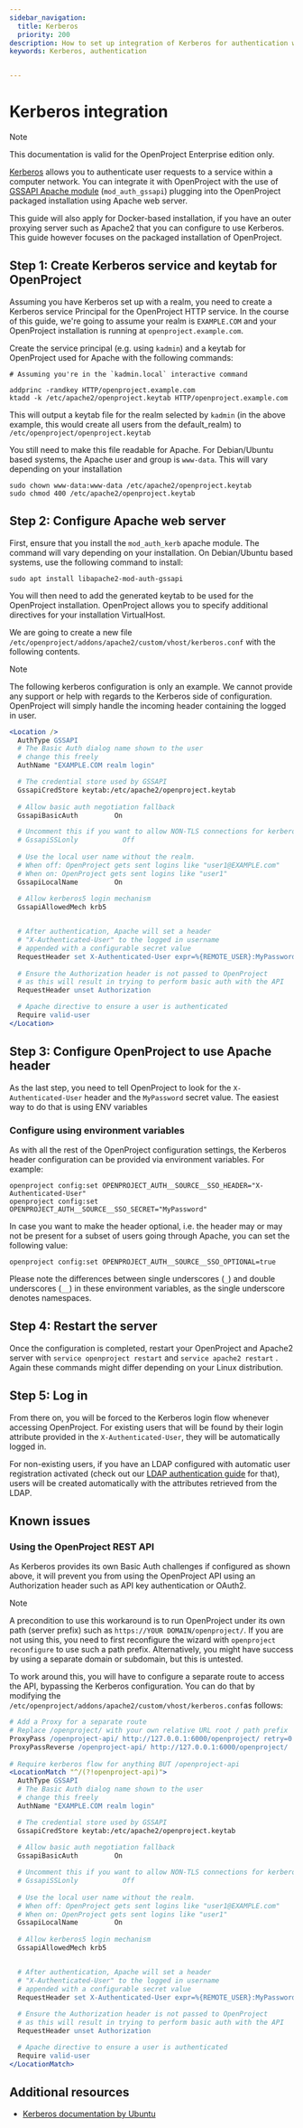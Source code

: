 ```yaml
---
sidebar_navigation:
  title: Kerberos
  priority: 200
description: How to set up integration of Kerberos for authentication with OpenProject.
keywords: Kerberos, authentication


---
```


# Kerberos integration

> [!NOTE]
> This documentation is valid for the OpenProject Enterprise edition only. 

[Kerberos](https://web.mit.edu/kerberos/) allows you to authenticate user requests to a service within a computer network. You can integrate it with OpenProject with the use of [GSSAPI Apache module](https://github.com/gssapi/mod_auth_gssapi/) (`mod_auth_gssapi`) plugging into the OpenProject packaged installation using Apache web server.

This guide will also apply for Docker-based installation, if you have an outer proxying server such as Apache2 that you can configure to use Kerberos. This guide however focuses on the packaged installation of OpenProject.

## Step 1: Create Kerberos service and keytab for OpenProject

Assuming you have Kerberos set up with a realm, you need to create a Kerberos service Principal for the OpenProject HTTP service. In the course of this guide, we're going to assume your realm is `EXAMPLE.COM` and your OpenProject installation is running at `openproject.example.com`.

Create the service principal (e.g. using `kadmin`) and a keytab for OpenProject used for Apache with the following commands:

```shell
# Assuming you're in the `kadmin.local` interactive command

addprinc -randkey HTTP/openproject.example.com
ktadd -k /etc/apache2/openproject.keytab HTTP/openproject.example.com
```

This will output a keytab file for the realm selected by `kadmin` (in the above example, this would create all users from the default_realm) to `/etc/openproject/openproject.keytab`

You still need to make this file readable for Apache. For Debian/Ubuntu based systems, the Apache user and group is `www-data`. This will vary depending on your installation

```shell
sudo chown www-data:www-data /etc/apache2/openproject.keytab
sudo chmod 400 /etc/apache2/openproject.keytab
```

## Step 2: Configure Apache web server

First, ensure that you install the `mod_auth_kerb` apache module. The command will vary depending on your installation. On Debian/Ubuntu based systems, use the following command to install:

```shell
sudo apt install libapache2-mod-auth-gssapi
```

You will then need to add the generated keytab to be used for the OpenProject installation. OpenProject allows you to specify additional directives for your installation VirtualHost.

We are going to create a new file `/etc/openproject/addons/apache2/custom/vhost/kerberos.conf` with the following contents.

> [!NOTE]
> The following kerberos configuration is only an example. We cannot provide any support or help with regards to the Kerberos side of configuration. OpenProject will simply handle the incoming header containing the logged in user.

```apache
<Location />
  AuthType GSSAPI
  # The Basic Auth dialog name shown to the user
  # change this freely
  AuthName "EXAMPLE.COM realm login"

  # The credential store used by GSSAPI
  GssapiCredStore keytab:/etc/apache2/openproject.keytab
  
  # Allow basic auth negotiation fallback
  GssapiBasicAuth         On

  # Uncomment this if you want to allow NON-TLS connections for kerberos
  # GssapiSSLonly           Off
  
  # Use the local user name without the realm.
  # When off: OpenProject gets sent logins like "user1@EXAMPLE.com"
  # When on: OpenProject gets sent logins like "user1"
  GssapiLocalName         On
  
  # Allow kerberos5 login mechanism
  GssapiAllowedMech krb5


  # After authentication, Apache will set a header
  # "X-Authenticated-User" to the logged in username
  # appended with a configurable secret value
  RequestHeader set X-Authenticated-User expr=%{REMOTE_USER}:MyPassword
  
  # Ensure the Authorization header is not passed to OpenProject
  # as this will result in trying to perform basic auth with the API
  RequestHeader unset Authorization

  # Apache directive to ensure a user is authenticated
  Require valid-user
</Location>
```

## Step 3: Configure OpenProject to use Apache header

As the last step, you need to tell OpenProject to look for the `X-Authenticated-User` header and the `MyPassword` secret value. The easiest way to do that is using ENV variables

### Configure using environment variables

As with all the rest of the OpenProject configuration settings, the Kerberos header configuration can be provided via environment variables. For example:

```shell
openproject config:set OPENPROJECT_AUTH__SOURCE__SSO_HEADER="X-Authenticated-User"
openproject config:set OPENPROJECT_AUTH__SOURCE__SSO_SECRET="MyPassword"
```

In case you want to make the header optional, i.e. the header may or may not be present for a subset of users going through Apache, you can set the following value:

```shell
openproject config:set OPENPROJECT_AUTH__SOURCE__SSO_OPTIONAL=true
```

Please note the differences between single underscores (`_`) and double underscores (`__`) in these environment variables, as the single underscore denotes namespaces.

## Step 4: Restart the server

Once the configuration is completed, restart your OpenProject and Apache2 server with `service openproject restart` and  `service apache2 restart` . Again these commands might differ depending on your Linux distribution.

## Step 5: Log in

From there on, you will be forced to the Kerberos login flow whenever accessing OpenProject. For existing users that will be found by their login attribute provided in the `X-Authenticated-User`, they will be automatically logged in.

For non-existing users, if you have an LDAP configured with automatic user registration activated (check out our [LDAP authentication guide](../../../system-admin-guide/authentication/ldap-connections/) for that), users will be created automatically with the attributes retrieved from the LDAP.

## Known issues

### Using the OpenProject REST API

As Kerberos provides its own Basic Auth challenges if configured as shown above, it will prevent you from using the OpenProject API using an Authorization header such as API key authentication or OAuth2.

> [!NOTE]
> A precondition to use this workaround is to run OpenProject under its own path (server prefix) such as `https://YOUR DOMAIN/openproject/`. If you are not using this, you need to first reconfigure the wizard with `openproject reconfigure` to use such a path prefix. Alternatively, you might have success by using a separate domain or subdomain, but this is untested.

To work around this, you will have to configure a separate route to access the API, bypassing the Kerberos configuration. You can do that by modifying the `/etc/openproject/addons/apache2/custom/vhost/kerberos.conf`as follows:

```apache
# Add a Proxy for a separate route
# Replace /openproject/ with your own relative URL root / path prefix
ProxyPass /openproject-api/ http://127.0.0.1:6000/openproject/ retry=0
ProxyPassReverse /openproject-api/ http://127.0.0.1:6000/openproject/
  
# Require kerberos flow for anything BUT /openproject-api
<LocationMatch "^/(?!openproject-api)">
  AuthType GSSAPI
  # The Basic Auth dialog name shown to the user
  # change this freely
  AuthName "EXAMPLE.COM realm login"

  # The credential store used by GSSAPI
  GssapiCredStore keytab:/etc/apache2/openproject.keytab
  
  # Allow basic auth negotiation fallback
  GssapiBasicAuth         On

  # Uncomment this if you want to allow NON-TLS connections for kerberos
  # GssapiSSLonly           Off
  
  # Use the local user name without the realm.
  # When off: OpenProject gets sent logins like "user1@EXAMPLE.com"
  # When on: OpenProject gets sent logins like "user1"
  GssapiLocalName         On
  
  # Allow kerberos5 login mechanism
  GssapiAllowedMech krb5


  # After authentication, Apache will set a header
  # "X-Authenticated-User" to the logged in username
  # appended with a configurable secret value
  RequestHeader set X-Authenticated-User expr=%{REMOTE_USER}:MyPassword
  
  # Ensure the Authorization header is not passed to OpenProject
  # as this will result in trying to perform basic auth with the API
  RequestHeader unset Authorization

  # Apache directive to ensure a user is authenticated
  Require valid-user
</LocationMatch>
```

## Additional resources

- [Kerberos documentation by Ubuntu](https://help.ubuntu.com/community/Kerberos)
